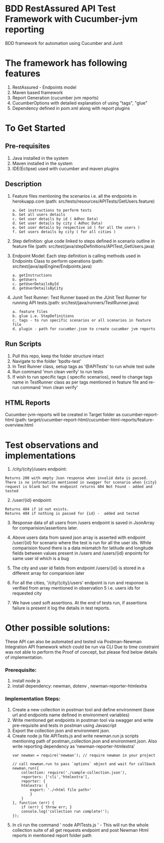 # BDD RestAssured API Test Framework with Cucumber-jvm reporting
BDD framework for automation using Cucumber and Junit

# The framework has following features
1. RestAssured - Endpoints model
2. Maven based framework
3. Report Generation (cucumber jvm reports)
4. CucumberOptions with detailed explanation of using "tags", "glue"
6. Dependency defined in pom.xml along with report plugins

# To Get Started

## Pre-requisites
1. Java installed in the system
2. Maven installed in the system
3. IDE(Eclipse) used with cucumber and maven plugins

## Description
1. Feature files mentioning the scenarios i.e. all the endpoints in herokuapp.com (path: src/tests/resources/APITests/GetUsers.feature)
	```Scenarios:
	a. Get instructions to perform tests
	b. Get all users details
	c. Get user details by id ( Adhoc Data)
	d. Get user details by city ( Adhoc Data)
	e. Get user details by respective id ( for all the users )
	f. Get users details by city ( for all cities )
	```
2. Step definition: glue code linked to steps defined in scenario outline in feature file (path: src/test/java/stepDefinitions/APITest_GetUsers.java)

3. Endpoint Model: Each step definition is calling methods used in Endpoints Class to perform operations (path: src/test/java/apiEngine/Endpoints.java) 
	```Endpoints.java:
	a. getInstructions
	b. getUsers
	c. getUserDetailsById
	d. getUserDetailsByCity
	```
4. Junit Test Runner: Test Runner based on the JUnit Test Runner for running API tests.(path: src/test/java/runners/TestRunner.java)
	```Runner class incorporates path with CucumberOptions for below:
	a. feature files
	b. glue i.e. StepDefinitions 
	c. tags - to run specific scenarios or all scenarios in feature file
	d. plugin - path for cucumber.json to create cucumber jvm reports
	```

## Run Scripts

1. Pull this repo, keep the folder structure intact
2. Navigate to the folder 'bpdts-test'
3. In Test Runner class, setup tags as '@APITests' to run whole test suite
3. Run command 'mvn clean verify' to run tests
4. If wish to run specific tags ( specific scenarios), need to change tags name in TestRunner class as per tags mentioned in feature file and re-run command 'mvn clean verify'


## HTML Reports 
Cucumber-jvm-reports will be created in Target folder as cucumber-report-html (path: target/cucumber-report-html/cucumber-html-reports/feature-overview.html



# Test observations and implementations
1. /city/{city}/users endpoint:
```Returns 200 status code with correct information in the body when valid test data is passed
Returns 200 with empty Json response when invalid data is passed. 
There is no information mentioned in swagger for scenario when {city} request is blank but the endpoint returns 404 Not Found - added and tested
```
2. /user/{id} endpoint:
```Returns 200 if id exists
Returns 404 if id not exists. 
Returns 404 if nothing is passed for {id} -  added and tested
```
3. Response data of all users from /users endpoint is saved in JsonArray for comparision/assertions later.

4. Above users data from saved json array is asserted with endpoint /user/{id} for scenario where the test is run for all the user ids.
While comparision found there is a data mismatch for latitude and longitude fields between values present in /users  and /users/{id} enpoints for same user id which is a bug

5. The city and user id fields from endpoint /users/{id} is stored in a different array for comparision later

6. For all the cities, '/city/{city}/users' endpoint is run and response is verified from array mentioned in observation 5 i.e. users ids for requested city

7. We have used soft assertions. At the end of tests run, if assertions failure is present it log the details in test reports.


# Other possible solutions: 
These API can also be automated and tested via Postman-Newman Integration API framework which could be run via CLI 
Due to time constraint was not able to perform the Proof of concept, but please find below details of implementation.
### Prerequisite:
1. install node js 
2. install dependency: newman, dotenv , newman-reporter-htmlextra

### Implementation Steps:
1. Create a new collection in postman tool and define environment (base url and endpoints name defined in environment variables)
2. Write mentioned get endpoints in postman tool via swagger and write pre-requisite and tests in postman using Javascript
3. Export the collection json and environment json.
4. Create node js file APITests.js and write newman.run js scripts mentioning path of postman_collection.json and environment.json. Also write reporting dependency as 'newman-reporter-htmlextra'
	```
	var newman = require('newman'); // require newman in your project

	// call newman.run to pass `options` object and wait for callback
	newman.run({
		collection: require('./sample-collection.json'),
		reporters: ['cli','htmlextra'],
		reporter: {
        htmlextra: {
            export: './<html file path>'
			}
		}
	}, function (err) {
		if (err) { throw err; }
		console.log('collection run complete!');
	});
	```
5. In cli run the command ' node APITests.js ' - This will run the whole collection suite of all get requests endpoint and post Newman Html reports in mentioned report folder path
